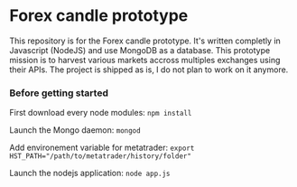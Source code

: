 # Forex candle prototype #

This repository is for the Forex candle prototype. It's written completly in Javascript (NodeJS) and use MongoDB as a database.
This prototype mission is to harvest various markets accross multiples exchanges using their APIs. The project is shipped as is, I do not plan to work on it anymore.

### Before getting started ###

First download every node modules:
`npm install`

Launch the Mongo daemon:
`mongod`

Add environement variable for metatrader:
`export HST_PATH="/path/to/metatrader/history/folder"`

Launch the nodejs application:
`node app.js`